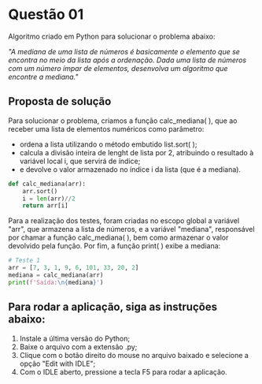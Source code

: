 <h1>Questão 01</h1>

Algoritmo criado em Python para solucionar o problema abaixo:

<i>"A mediana de uma lista de números é basicamente o elemento que se encontra no meio da lista após a ordenação. Dada uma lista de números com um número ímpar de elementos, desenvolva um algoritmo que encontre a mediana."</i>


<h2>Proposta de solução</h2>


Para solucionar o problema, criamos a função calc_mediana( ), que ao receber uma lista de elementos numéricos como parâmetro:
<ul>
    <li>ordena a lista utilizando o método embutido list.sort( ); </li>
    <li>calcula a divisão inteira de lenght de lista por 2, atribuindo o resultado à variável local i, que servirá de índice; </li>
    <li>e devolve o valor armazenado no índice i da lista (que é a mediana).</li>
 </ul>


```Python
def calc_mediana(arr):
    arr.sort()
    i = len(arr)//2
    return arr[i]
```
Para a realização dos testes, foram criadas no escopo global a variável "arr", que armazena a lista de números, e a variável "mediana", responsável por chamar a função calc_mediana( ), bem como armazenar o valor devolvido pela função. Por fim, a função print( ) exibe a mediana:


```Python
# Teste 1
arr = [7, 3, 1, 9, 6, 101, 33, 20, 2]
mediana = calc_mediana(arr)
print(f'Saída:\n{mediana}')
```

<h2>Para rodar a aplicação, siga as instruções abaixo:</h2>
<ol>
    <li>Instale a última versão do Python;</li>
    <li>Baixe o arquivo com a extensão .py;</li>
    <li>Clique com o botão direito do mouse no arquivo baixado e selecione a opção "Edit with IDLE";</li>
    <li>Com o IDLE aberto, pressione a tecla F5 para rodar a aplicação.</li>
</ol>